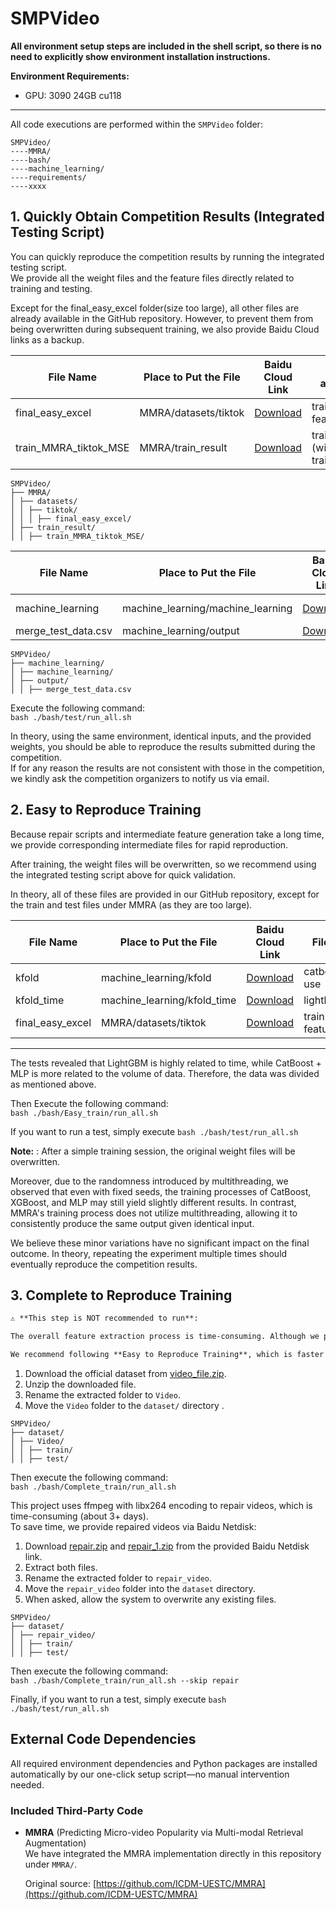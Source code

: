 # SMPVideo

**All environment setup steps are included in the shell script, so there is no need to explicitly show environment installation instructions.**

**Environment Requirements:**  
- GPU: 3090 24GB cu118  

---
All code executions are performed within the `SMPVideo` folder:

~~~
SMPVideo/
----MMRA/
----bash/
----machine_learning/
----requirements/
----xxxx
~~~

## 1. Quickly Obtain Competition Results (Integrated Testing Script)

You can quickly reproduce the competition results by running the integrated testing script.  
We provide all the weight files and the feature files directly related to training and testing.

Except for the final_easy_excel folder(size too large), all other files are already available in the GitHub repository. However, to prevent them from being overwritten during subsequent training, we also provide Baidu Cloud links as a backup.

| File Name                             | Place to Put the File   | Baidu Cloud Link                                                     | File about|
|---------------------------------------|-------------------------|----------------------------------------------------------------------|-------------------------------|
| final_easy_excel           |   MMRA/datasets/tiktok  | [Download](https://pan.baidu.com/s/1RYzMuZDwv8A2UCTbmoX-PQ?pwd=3be8) |  train+test features  |
| train_MMRA_tiktok_MSE |   MMRA/train_result     | [Download](https://pan.baidu.com/s/1IIp3CoPK5zVGASqwRDAguw?pwd=cxm6) | train.pkl (with train.log) |

~~~
SMPVideo/
├── MMRA/
│ ├── datasets/
│ │ ├── tiktok/
│ │ │ ├── final_easy_excel/
│ ├── train_result/
│ │ ├── train_MMRA_tiktok_MSE/
~~~

| File Name                             | Place to Put the File   | Baidu Cloud Link                                                     | File about|
|---------------------------------------|-------------------------|----------------------------------------------------------------------|-------------------------------|
| machine_learning       |  machine_learning/machine_learning  | [Download](https://pan.baidu.com/s/12hD0CSYQaD8Eq_WqLdk4PA?pwd=am6v) |  catboost+lightbgm+mlp best params.json  |
| merge_test_data.csv |   machine_learning/output     | [Download](https://pan.baidu.com/s/1vpFccibCB5FWTp5-sH1IiA?pwd=p428) | test features |

~~~
SMPVideo/
├── machine_learning/
│ ├── machine_learning/
│ ├── output/
│ │ ├── merge_test_data.csv
~~~

Execute the following command:  
`bash ./bash/test/run_all.sh`

In theory, using the same environment, identical inputs, and the provided weights, you should be able to reproduce the results submitted during the competition.  
If for any reason the results are not consistent with those in the competition, we kindly ask the competition organizers to notify us via email. 

## 2. Easy to Reproduce Training

Because repair scripts and intermediate feature generation take a long time, we provide corresponding intermediate files for rapid reproduction.

After training, the weight files will be overwritten, so we recommend using the integrated testing script above for quick validation.

In theory, all of these files are provided in our GitHub repository, except for the train and test files under MMRA (as they are too large).

| File Name                  | Place to Put the File   | Baidu Cloud Link                                   | File about |
|----------------------------|------------------------|---------------------------------------------------|-----|
| kfold | machine_learning/kfold      | [Download](https://pan.baidu.com/s/12eTXfM03S8FsFg7cA9d7Yg?pwd=qk6w)   | catboost+mlp use |
| kfold_time  | machine_learning/kfold_time      | [Download](https://pan.baidu.com/s/1OOhgPKWT1JcY2k8m2WLHtg?pwd=x81j)        | lightbgm use |
| final_easy_excel           |   MMRA/datasets/tiktok  | [Download](https://pan.baidu.com/s/1RYzMuZDwv8A2UCTbmoX-PQ?pwd=3be8) |  train+test features  |

---

The tests revealed that LightGBM is highly related to time, while CatBoost + MLP is more related to the volume of data. Therefore, the data was divided as mentioned above.

Then Execute the following command:  
`bash ./bash/Easy_train/run_all.sh`

If you want to run a test, 
simply execute `bash ./bash/test/run_all.sh`


**Note:** : After a simple training session, the original weight files will be overwritten.

Moreover, due to the randomness introduced by multithreading, we observed that even with fixed seeds, the training processes of CatBoost, XGBoost, and MLP may still yield slightly different results. In contrast, MMRA's training process does not utilize multithreading, allowing it to consistently produce the same output given identical input.

We believe these minor variations have no significant impact on the final outcome. In theory, repeating the experiment multiple times should eventually reproduce the competition results.

## 3. Complete to Reproduce Training

```markdown
⚠️ **This step is NOT recommended to run**:

The overall feature extraction process is time-consuming. Although we provide the `FFmpeg`-repaired videos for download, the entire pipeline still takes significantly more time compared to the `easy_train` steps. Additionally, due to the use of multi-threading during feature extraction, the randomness in the results cannot be completely eliminated.

We recommend following **Easy to Reproduce Training**, which is faster and introduces slightly less randomness.
```

1. Download the official dataset from [video_file.zip](https://drive.google.com/drive/folders/1F37YsuZPngqTIDTe-I_yoSFEvLSoVLnt).
2. Unzip the downloaded file.
3. Rename the extracted folder to `Video`.
4. Move the `Video` folder to the `dataset/` directory .

~~~
SMPVideo/
├── dataset/
│ ├── Video/
│ │ ├── train/
│ │ ├── test/
~~~

Then execute the following command:  
`bash ./bash/Complete_train/run_all.sh`

This project uses ffmpeg with libx264 encoding to repair videos, which is time-consuming (about 3+ days).  
To save time, we provide repaired videos via Baidu Netdisk:

1. Download [repair.zip](https://pan.baidu.com/s/1JRRNMg836LHTw450EI8agA?pwd=ai8q) and [repair_1.zip](https://pan.baidu.com/s/1hl8QRch5u-16zpODHjmbQQ?pwd=ai8q) from the provided Baidu Netdisk link.
2. Extract both files.
3. Rename the extracted folder to `repair_video`.
4. Move the `repair_video` folder into the `dataset` directory.
5. When asked, allow the system to overwrite any existing files.
~~~
SMPVideo/
├── dataset/
│ ├── repair_video/
│ │ ├── train/
│ │ ├── test/
~~~

Then execute the following command:  
`bash ./bash/Complete_train/run_all.sh --skip repair`

Finally, if you want to run a test, 
simply execute `bash ./bash/test/run_all.sh`

## External Code Dependencies

All required environment dependencies and Python packages are installed automatically by our one-click setup script—no manual intervention needed.

### Included Third-Party Code

- **MMRA** (Predicting Micro-video Popularity via Multi-modal Retrieval Augmentation)  
  We have integrated the MMRA implementation directly in this repository under `MMRA/`.  

  Original source: [https://github.com/ICDM-UESTC/MMRA](https://github.com/ICDM-UESTC/MMRA)  
